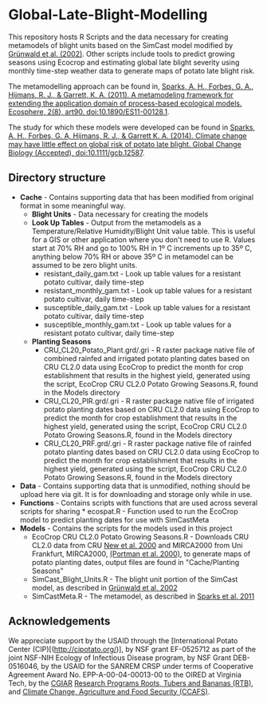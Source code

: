 Global-Late-Blight-Modelling
============================

This repository hosts R Scripts and the data necessary for creating metamodels of blight units based on the SimCast model modified by [Grünwald et al. (2002)](http://grunwaldlab.cgrb.oregonstate.edu/potato-late-blight-management-toluca-valley-field-validation-simcast-modified-cultivars-high-field). Other scripts include tools to predict growing seasons using Ecocrop and estimating global late blight severity using monthly time-step weather data to generate maps of potato late blight risk.

The metamodelling approach can be found in, [Sparks, A. H., Forbes, G. A., Hijmans, R. J., & Garrett, K. A. (2011). A metamodeling framework for extending the application domain of process-based ecological models. Ecosphere, 2(8), art90. doi:10.1890/ES11-00128.1](http://www.esajournals.org/doi/pdf/10.1890/es11-00128.1).

The study for which these models were developed can be found in [Sparks, A. H., Forbes, G. A, Hijmans, R. J., & Garrett K. A. (2014). Climate change may have little effect on global risk of potato late blight. Global Change Biology (Accepted), doi:10.1111/gcb.12587](http://onlinelibrary.wiley.com/doi/10.1111/gcb.12587/abstract).

## Directory structure ##
* **Cache** - Contains supporting data that has been modified from original format in some meaningful way.
  * **Blight Units** - Data necessary for creating the models
  * **Look Up Tables** - Output from the metamodels as a Temperature/Relative Humidity/Blight Unit value table. This is useful for a GIS or other application where you don't need to use R. Values start at 70% RH and go to 100% RH in 1º C increments up to 35º C, anything below 70% RH or above 35º  C in metamodel can be assumed to be zero blight units.
      * resistant_daily_gam.txt - Look up table values for a resistant potato cultivar, daily time-step
      * resistant_monthly_gam.txt - Look up table values for a resistant potato cultivar, daily time-step
      * susceptible_daily_gam.txt - Look up table values for a resistant potato cultivar, daily time-step
      * susceptible_monthly_gam.txt - Look up table values for a resistant potato cultivar, daily time-step
  * **Planting Seasons**
      * CRU_CL20_Potato_Plant.grd/.gri - R raster package native file of combined rainfed and irrigated potato planting dates based on CRU CL2.0 data using EcoCrop to predict the month for crop establishment that results in the highest yield, generated using the script, EcoCrop CRU CL2.0 Potato Growing Seasons.R, found in the Models directory
      * CRU_CL20_PIR.grd/.gri - R raster package native file of irrigated potato planting dates based on CRU CL2.0 data using EcoCrop to predict the month for crop establishment that results in the highest yield, generated using the script, EcoCrop CRU CL2.0 Potato Growing Seasons.R, found in the Models directory
      * CRU_CL20_PRF.grd/.gri - R raster package native file of rainfed potato planting dates based on CRU CL2.0 data using EcoCrop to predict the month for crop establishment that results in the highest yield, generated using the script, EcoCrop CRU CL2.0 Potato Growing Seasons.R, found in the Models directory
* **Data** - Contains supporting data that is unmodified, nothing should be upload here via git. It is for downloading and storage only while in use.
* **Functions** - Contains scripts with functions that are used across several scripts for sharing
      * ecospat.R - Function used to run the EcoCrop model to predict planting dates for use with SimCastMeta
* **Models** - Contains the scripts for the models used in this project
  * EcoCrop CRU CL2.0 Potato Growing Seasons.R - Downloads CRU CL2.0 data from CRU [New et al. 2000](http://www.cru.uea.ac.uk/cru/data/hrg/tmc/new_et_al_10minute_climate_CR.pdf)
  and MIRCA2000 from Uni Frankfurt, MIRCA2000, [(Portman et al. 2000)](http://www2.uni-frankfurt.de/45218023/MIRCA?legacy_request=1), to generate maps of potato planting dates, output files are found in "Cache/Planting Seasons"
  * SimCast_Blight_Units.R - The blight unit portion of the SimCast model, as described in [Grünwald et al. 2002](http://grunwaldlab.cgrb.oregonstate.edu/potato-late-blight-management-toluca-valley-field-validation-simcast-modified-cultivars-high-field)
  * SimCastMeta.R - The metamodel, as described in [Sparks et al. 2011](http://www.esajournals.org/doi/pdf/10.1890/es11-00128.1)

Acknowledgements
------------------------------

We appreciate support by the USAID through the [International Potato Center (CIP)[(http://cipotato.org/)], by NSF grant EF-0525712 as part of the joint NSF-NIH Ecology of Infectious Disease program, by NSF Grant DEB-0516046, by the USAID for the SANREM CRSP under terms of Cooperative Agreement Award No. EPP-A-00-04-00013-00 to the OIRED at Virginia Tech, by the [CGIAR](http://www.cgiar.org/) [Research Programs Roots, Tubers and Bananas (RTB)](http://www.rtb.cgiar.org/), and [Climate Change, Agriculture and Food Security (CCAFS)](http://ccafs.cgiar.org/).
